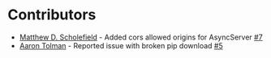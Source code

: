 # Contributors

* [Matthew D. Scholefield](https://github.com/MatthewScholefield) - Added cors allowed origins for AsyncServer [#7](https://github.com/pyropy/fastapi-socketio/pull/7)
* [Aaron Tolman](https://github.com/tolmanam) - Reported issue with broken pip download [#5](https://github.com/pyropy/fastapi-socketio/issues/5)
